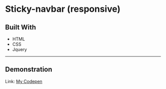 # Sticky-navbar (responsive)

## Built With

* HTML
* CSS
* Jquery

___

## Demonstration

Link: [My Codepen](https://codepen.io/Vedderlino/full/BYLEoy/)